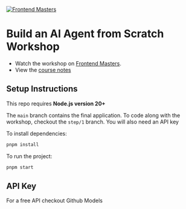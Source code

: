 [![Frontend Masters](https://static.frontendmasters.com/assets/brand/logos/full.png)](https://frontendmasters.com/courses/ai-agents/)

# Build an AI Agent from Scratch Workshop

- Watch the workshop on [Frontend Masters](https://frontendmasters.com/workshops/build-ai-agent/).
- View the [course notes](https://clumsy-humor-894.notion.site/Agent-from-scratch-13554fed51a380749554c44aa8989406?pvs=4)

## Setup Instructions

This repo requires **Node.js version 20+**

The `main` branch contains the final application. To code along with the workshop, checkout the `step/1` branch. You will also need an API key

To install dependencies:

```bash
pnpm install
```

To run the project:

```bash
pnpm start
```

## API Key

For a free API checkout Github Models
